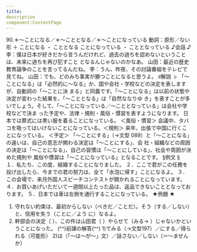 ```yaml
---
title:
description
component:ContentPage
---
```



90.＊～ことになる／＊～こととなる／＊～ことになっている
動詞：原形／ない形 ＋ ことになる ・
こととなる
ことになっている ・
こととなっている
♪会話 ♪
李：僕は日本が好きだから言うんだけれど、過去の過ちを認めないということは、未来に過ちを再び犯すこと となるんじゃないのかなあ。
山田：最近の歴史教育論争のことを言ってるんだね。
李：うん、昨夜、その討論番組をテレビで見てね。
山田：でも、どのみち事実が勝つことになると思うよ。
♯解説 ♭
「～ことになる」は「必然的に～なる」か、国や会社・学校などの決定を表しますが、自動詞の「～ことに決 まる」と同義です。「～ことになる」は以前の状態や決定が変わった結果を、「～こととなる」は「自然ななりゆ き」を表すことが多いでしょう。そして、「～ことになっている／～こととなっている」は会社や学校などで決ま った予定や、法律・規則・風俗・慣習を表すようになります。
日本では葬式には黒い服を着ることになっている。 ＜風俗・慣習＞ 会議中、タバコを吸ってはいけないことになっている。＜規則＞ 来年、出張で中国に行くことになっている。 ＜予定＞
「～ことにする」（→文型 089）と「～ことになる」の違いは、自己の意志が関わる決定は「～ことにする」、会 社・組織などの周囲の決定は「～ことになる」、自己の習慣は「～ことにしている」、社会や周囲が決めた規則や 風俗や慣習は「～ことになっている」となることです。
§例文 §
１．私たち、この度、結婚することになりました。
２．ここで君がこの任務を投げ出したら、今までの君の努力は、全て「水泡に帰す」ことになるよ。
３．この会場で、来月外国人スピーチコンテストが開かれることになっています。
４．お買いあげいただいて一週間以上たった品は、返品できないこととなっております。
５．日本では車は左側を通行することになっている。
★例題 ★
1) 守れない約束は、最初からしない（べきだ／ことだ）。そう（する／しない）と、信用を失う（ことに／よう
に）なるよ。    
2) 幹部会の決定（ ）、この件は山田君（ ）やらせて（みる→ ）じゃないかということになった。
(^^)前課の解答(^^)
1)でみる（→文型197）／にする／得られる（可能形）
2)は（「～は～が～」文）／話さない／しない（＝～ませんか）
